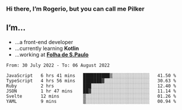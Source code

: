 ### Hi there, I’m Rogerio, but you can call me Pilker

## I’m…
- …a front-end developer
- …currently learning **Kotlin**
- …working at [**Folha de S.Paulo**](https://www.folha.com.br/)

<!--START_SECTION:waka-->

```text
From: 30 July 2022 - To: 06 August 2022

JavaScript   6 hrs 41 mins   ██████████▒░░░░░░░░░░░░░░   41.50 %
TypeScript   4 hrs 56 mins   ███████▓░░░░░░░░░░░░░░░░░   30.63 %
Ruby         2 hrs           ███░░░░░░░░░░░░░░░░░░░░░░   12.40 %
JSON         1 hr 47 mins    ██▓░░░░░░░░░░░░░░░░░░░░░░   11.14 %
Svelte       12 mins         ▒░░░░░░░░░░░░░░░░░░░░░░░░   01.26 %
YAML         9 mins          ▒░░░░░░░░░░░░░░░░░░░░░░░░   00.94 %
```

<!--END_SECTION:waka-->
